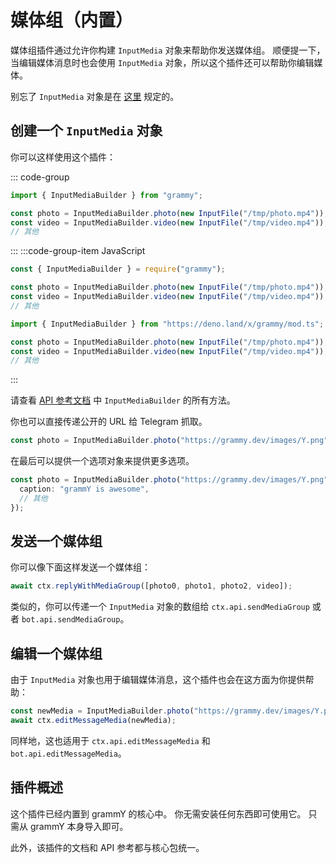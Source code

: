 # 媒体组（内置）

媒体组插件通过允许你构建 `InputMedia` 对象来帮助你发送媒体组。
顺便提一下，当编辑媒体消息时也会使用 `InputMedia` 对象，所以这个插件还可以帮助你编辑媒体。

别忘了 `InputMedia` 对象是在 [这里](https://core.telegram.org/bots/api#inputmedia) 规定的。

## 创建一个 `InputMedia` 对象

你可以这样使用这个插件：

::: code-group

```ts [TypeScript]
import { InputMediaBuilder } from "grammy";

const photo = InputMediaBuilder.photo(new InputFile("/tmp/photo.mp4"));
const video = InputMediaBuilder.video(new InputFile("/tmp/video.mp4"));
// 其他
```

:::
:::code-group-item JavaScript

```js
const { InputMediaBuilder } = require("grammy");

const photo = InputMediaBuilder.photo(new InputFile("/tmp/photo.mp4"));
const video = InputMediaBuilder.video(new InputFile("/tmp/video.mp4"));
// 其他
```

```ts [Deno]
import { InputMediaBuilder } from "https://deno.land/x/grammy/mod.ts";

const photo = InputMediaBuilder.photo(new InputFile("/tmp/photo.mp4"));
const video = InputMediaBuilder.video(new InputFile("/tmp/video.mp4"));
// 其他
```

:::

请查看 [API 参考文档](https://deno.land/x/grammy/mod.ts?s=InputMediaBuilder) 中 `InputMediaBuilder` 的所有方法。

你也可以直接传递公开的 URL 给 Telegram 抓取。

```ts
const photo = InputMediaBuilder.photo("https://grammy.dev/images/Y.png");
```

在最后可以提供一个选项对象来提供更多选项。

```ts
const photo = InputMediaBuilder.photo("https://grammy.dev/images/Y.png", {
  caption: "grammY is awesome",
  // 其他
});
```

## 发送一个媒体组

你可以像下面这样发送一个媒体组：

```ts
await ctx.replyWithMediaGroup([photo0, photo1, photo2, video]);
```

类似的，你可以传递一个 `InputMedia` 对象的数组给 `ctx.api.sendMediaGroup` 或者 `bot.api.sendMediaGroup`。

## 编辑一个媒体组

由于 `InputMedia` 对象也用于编辑媒体消息，这个插件也会在这方面为你提供帮助：

```ts
const newMedia = InputMediaBuilder.photo("https://grammy.dev/images/Y.png");
await ctx.editMessageMedia(newMedia);
```

同样地，这也适用于 `ctx.api.editMessageMedia` 和 `bot.api.editMessageMedia`。

## 插件概述

这个插件已经内置到 grammY 的核心中。
你无需安装任何东西即可使用它。
只需从 grammY 本身导入即可。

此外，该插件的文档和 API 参考都与核心包统一。
